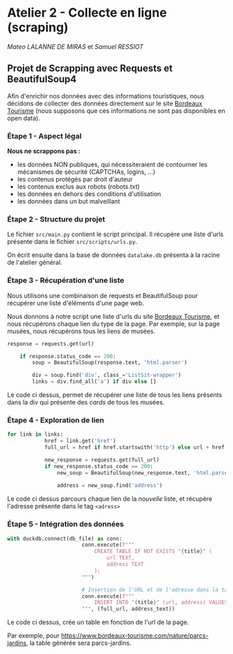 # Atelier 2 - Collecte en ligne (scraping)

*Mateo LALANNE DE MIRAS* et *Samuel RESSIOT*

## Projet de Scrapping avec Requests et BeautifulSoup4

Afin d'enrichir nos données avec des informations touristiques, nous décidons de collecter des données
directement sur le site [Bordeaux Tourisme](https://www.bordeaux-tourisme.com) (nous supposons que ces informations ne sont pas disponibles en open data).

### Étape 1 - Aspect légal

**Nous ne scrappons pas :**

- les données NON publiques, qui nécessiteraient de contourner les mécanismes de sécurité (CAPTCHAs, logins, ...)
- les contenus protégés par droit d'auteur
- les contenus exclus aux robots (robots.txt)
- les données en dehors des conditions d'utilisation
- les données dans un but malveillant

### Étape 2 - Structure du projet

Le fichier `src/main.py` contient le script principal. Il récupère une liste d'urls présente dans le fichier `src/scripts/urls.py`.

On écrit ensuite dans la base de données `datalake.db` présenta à la racine de l'atelier général.

### Étape 3 - Récupération d'une liste

Nous utilisons une combinaison de requests et BeautifulSoup pour récupérer une liste d'éléments d'une page web.

Nous donnons à notre script une liste d'urls du site [Bordeaux Tourisme](https://www.bordeaux-tourisme.com), et nous récupérons chaque lien du type de la page. Par exemple, sur la page musées, nous récupérons tous les liens de musées.

```python
response = requests.get(url)

    if response.status_code == 200:
        soup = BeautifulSoup(response.text, 'html.parser')

        div = soup.find('div', class_='ListSit-wrapper')
        links = div.find_all('a') if div else []
```

Le code ci dessus, permet de récupérer une liste de tous les liens présents dans la div qui présente des *cards* de tous les musées.

### Étape 4 - Exploration de lien

```python
for link in links:
            href = link.get('href')
            full_url = href if href.startswith('http') else url + href

            new_response = requests.get(full_url)
            if new_response.status_code == 200:
                new_soup = BeautifulSoup(new_response.text, 'html.parser')
                
                address = new_soup.find('address')
```

Le code ci dessus parcours chaque lien de la *nouvelle* liste, et récupère l'adresse présente dans le tag `<adress>`

### Étape 5 - Intégration des données

```python
with duckdb.connect(db_file) as conn:
                        conn.execute(f"""
                            CREATE TABLE IF NOT EXISTS "{title}" (
                                url TEXT,
                                address TEXT
                            );
                        """)

                        # Insertion de l'URL et de l'adresse dans la table
                        conn.execute(f"""
                            INSERT INTO "{title}" (url, address) VALUES (?, ?)
                        """, (full_url, address_text))
```

Le code ci dessus, crée un table en fonction de l'url de la page.

Par exemple, pour <https://www.bordeaux-tourisme.com/nature/parcs-jardins>, la table générée sera parcs-jardins.
